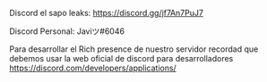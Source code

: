 Discord el sapo leaks: https://discord.gg/jf7An7PuJ7

Discord Personal: Javiツ#6046


Para desarrollar el Rich presence de nuestro servidor recordad que debemos usar la web oficial de discord para desarrolladores https://discord.com/developers/applications/

